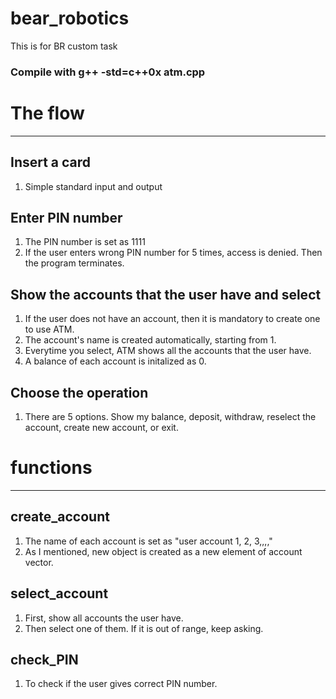 # bear_robotics
This is for BR custom task
### Compile with g++ -std=c++0x atm.cpp 

# The flow 
-----------------
## Insert a card 
1. Simple standard input and output

## Enter PIN number
1. The PIN number is set as 1111
2. If the user enters wrong PIN number for 5 times, access is denied. Then the program terminates.

## Show the accounts that the user have and select
1. If the user does not have an account, then it is mandatory to create one to use ATM.
2. The account's name is created automatically, starting from 1. 
3. Everytime you select, ATM shows all the accounts that the user have.
4. A balance of each account is initalized as 0.

## Choose the operation
1. There are 5 options. Show my balance, deposit, withdraw, reselect the account, create new account, or exit.


# functions
-------------
## create_account
1. The name of each account is set as "user account 1, 2, 3,,,,"
2. As I mentioned, new object is created as a new element of account vector.

## select_account
1. First, show all accounts the user have.
2. Then select one of them. If it is out of range, keep asking. 

## check_PIN
1. To check if the user gives correct PIN number.
